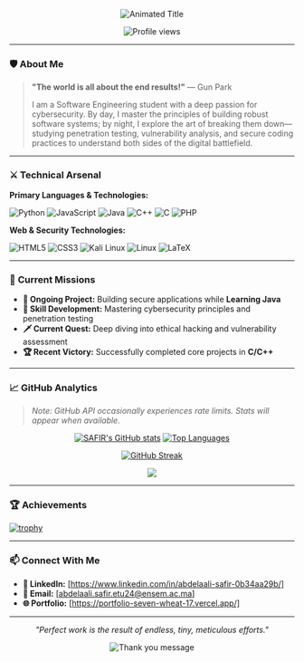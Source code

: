 <p align="center">
  <img src="https://readme-typing-svg.demolab.com?font=Fira+Code&weight=600&size=26&duration=4000&pause=1000&color=D4AF37&center=true&vCenter=true&width=500&lines=SAFIR+ABDELAALI;Software+Engineer;Cybersecurity+Enthusiast" alt="Animated Title" />
</p>

<p align="center">
  <img src="https://komarev.com/ghpvc/?username=SAFIR-abdelaali&label=PROFILE+VIEWS&color=D4AF37&style=flat" alt="Profile views" />
</p>

---

### 🛡️ **About Me**

> **"The world is all about the end results!"** — Gun Park
> 
> I am a Software Engineering student with a deep passion for cybersecurity. By day, I master the principles of building robust software systems; by night, I explore the art of breaking them down—studying penetration testing, vulnerability analysis, and secure coding practices to understand both sides of the digital battlefield.

---

### ⚔️ **Technical Arsenal**

**Primary Languages & Technologies:**

![Python](https://img.shields.io/badge/Python-3776AB?style=for-the-badge&logo=python&logoColor=FFD700)
![JavaScript](https://img.shields.io/badge/JavaScript-F7DF1E?style=for-the-badge&logo=javascript&logoColor=000000)
![Java](https://img.shields.io/badge/Java-ED8B00?style=for-the-badge&logo=openjdk&logoColor=FFD700)
![C++](https://img.shields.io/badge/C++-00599C?style=for-the-badge&logo=c%2B%2B&logoColor=FFD700)
![C](https://img.shields.io/badge/C-A8B9CC?style=for-the-badge&logo=c&logoColor=000000)
![PHP](https://img.shields.io/badge/php-%23777BB4.svg?style=for-the-badge&logo=php&logoColor=white)

**Web & Security Technologies:**

![HTML5](https://img.shields.io/badge/HTML5-E34F26?style=for-the-badge&logo=html5&logoColor=FFD700)
![CSS3](https://img.shields.io/badge/CSS3-1572B6?style=for-the-badge&logo=css3&logoColor=FFD700)
![Kali Linux](https://img.shields.io/badge/Kali_Linux-557C94?style=for-the-badge&logo=kalilinux&logoColor=FFD700)
![Linux](https://img.shields.io/badge/Linux-FCC624?style=for-the-badge&logo=linux&logoColor=000000)
![LaTeX](https://img.shields.io/badge/latex-%23008080.svg?style=for-the-badge&logo=latex&logoColor=white)

---

### 🎯 **Current Missions**

- **🔭 Ongoing Project:** Building secure applications while **Learning Java**
- **🌱 Skill Development:** Mastering cybersecurity principles and penetration testing
- **🗡️ Current Quest:** Deep diving into ethical hacking and vulnerability assessment
- **🏆 Recent Victory:** Successfully completed core projects in **C/C++**

---

### 📈 **GitHub Analytics**

> *Note: GitHub API occasionally experiences rate limits. Stats will appear when available.*

<div align="center">

<!-- GitHub Stats Cards -->
[![SAFIR's GitHub stats](https://github-readme-stats.vercel.app/api?username=SAFIR-abdelaali&show_icons=true&theme=dark&hide_border=true&bg_color=00000000&title_color=D4AF37&icon_color=D4AF37&text_color=ffffff&hide=prs&cache_seconds=1800)](https://github.com/SAFIR-abdelaali)
[![Top Languages](https://github-readme-stats.vercel.app/api/top-langs/?username=SAFIR-abdelaali&layout=compact&theme=dark&hide_border=true&bg_color=00000000&title_color=D4AF37&text_color=ffffff&cache_seconds=1800)](https://github.com/SAFIR-abdelaali)

<!-- GitHub Streak Stats -->
[![GitHub Streak](https://streak-stats.demolab.com?user=SAFIR-abdelaali&theme=dark&hide_border=true&background=00000000&stroke=00000000&ring=D4AF37&fire=D4AF37&currStreakNum=FFFFFF&sideNums=FFFFFF&currStreakLabel=D4AF37&sideLabels=D4AF37&dates=FFFFFF)](https://git.io/streak-stats)

</div>

<!-- Activity Graph -->
<p align="center">
  <img src="https://github-readme-activity-graph.vercel.app/graph?username=SAFIR-abdelaali&theme=github-dark&hide_border=true&bg_color=00000000&color=D4AF37&line=D4AF37&point=FFFFFF&area=true&area_color=D4AF37" />
</p>

---

### 🏆 **Achievements**

[![trophy](https://github-profile-trophy.vercel.app/?username=SAFIR-abdelaali&theme=onedark&no-frame=true&no-bg=true&row=2&column=4&margin-w=15&margin-h=15)](https://github.com/ryo-ma/github-profile-trophy)

---

### 📫 **Connect With Me**

- **💼 LinkedIn:** [https://www.linkedin.com/in/abdelaali-safir-0b34aa29b/]
- **📧 Email:** [abdelaali.safir.etu24@ensem.ac.ma]
- **🌐 Portfolio:** [https://portfolio-seven-wheat-17.vercel.app/]

---

<p align="center">
  <i>"Perfect work is the result of endless, tiny, meticulous efforts."</i>
</p>

<p align="center">
  <img src="https://readme-typing-svg.demolab.com?font=Fira+Code&pause=1000&color=D4AF37&center=true&vCenter=true&width=435&lines=Thanks+for+visiting!;Stay+curious+stay+secure." alt="Thank you message" />
</p>
